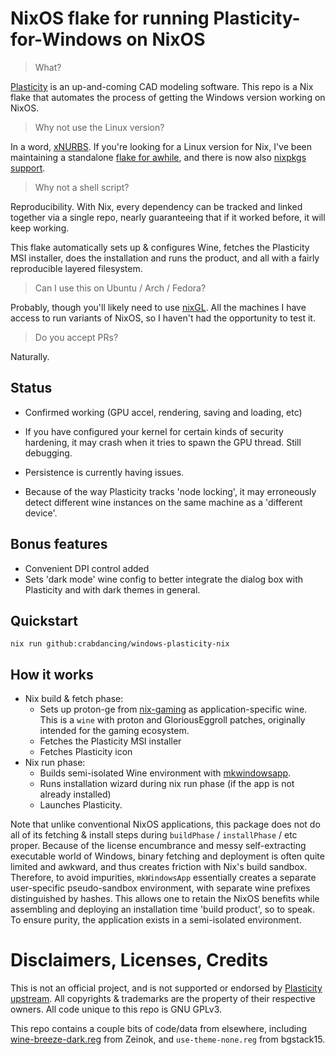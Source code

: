 # NixOS flake for running Plasticity-for-Windows on NixOS

> What?

[Plasticity](https://www.plasticity.xyz/) is an up-and-coming CAD modeling software. This repo is a Nix flake that automates the process of getting the Windows version working on NixOS.

> Why not use the Linux version?

In a word, [xNURBS](https://www.plasticity.xyz/#features). If you're looking for a Linux version for Nix, I've been maintaining a standalone [flake for awhile](https://github.com/alexandriaptt/plasticity-flake), and there is now also [nixpkgs support](https://search.nixos.org/packages?query=plasticity).

> Why not a shell script?

Reproducibility. With Nix, every dependency can be tracked and linked together via a single repo, nearly guaranteeing that if it worked before, it will keep working.

This flake automatically sets up & configures Wine, fetches the Plasticity MSI installer, does the installation and runs the product, and all with a fairly reproducible layered filesystem.

> Can I use this on Ubuntu / Arch / Fedora?

Probably, though you'll likely need to use [nixGL](https://github.com/nix-community/nixGL). All the machines I have access to run variants of NixOS, so I haven't had the opportunity to test it.

> Do you accept PRs?

Naturally.

## Status

- Confirmed working (GPU accel, rendering, saving and loading, etc)

- If you have configured your kernel for certain kinds of security hardening, it may crash when it tries to spawn the GPU thread. Still debugging.
- Persistence is currently having issues.
- Because of the way Plasticity tracks 'node locking', it may erroneously detect different wine instances on the same machine as a 'different device'. 

## Bonus features

- Convenient DPI control added
- Sets 'dark mode' wine config to better integrate the dialog box with Plasticity and with dark themes in general.

## Quickstart

`nix run github:crabdancing/windows-plasticity-nix`

## How it works

- Nix build & fetch phase:
  - Sets up proton-ge from [nix-gaming](https://github.com/fufexan/nix-gaming) as application-specific wine. This is a `wine` with proton and GloriousEggroll patches, originally intended for the gaming ecosystem.
  - Fetches the Plasticity MSI installer
  - Fetches Plasticity icon
- Nix run phase:
  - Builds semi-isolated Wine environment with [mkwindowsapp](https://github.com/emmanuelrosa/erosanix/tree/master/pkgs/mkwindowsapp).
  - Runs installation wizard during nix run phase (if the app is not already installed)
  - Launches Plasticity.

Note that unlike conventional NixOS applications, this package does not do all of its fetching & install steps during `buildPhase` / `installPhase` / etc proper. Because of the license encumbrance and messy self-extracting executable world of Windows, binary fetching and deployment is often quite limited and awkward, and thus creates friction with Nix's build sandbox. Therefore, to avoid impurities, `mkWindowsApp` essentially creates a separate user-specific pseudo-sandbox environment, with separate wine prefixes distinguished by hashes. This allows one to retain the NixOS benefits while assembling and deploying an installation time 'build product', so to speak. To ensure purity, the application exists in a semi-isolated environment. 


# Disclaimers, Licenses, Credits


This is not an official project, and is not supported or endorsed by [Plasticity upstream](https://www.plasticity.xyz/). All copyrights & trademarks are the property of their respective owners. All code unique to this repo is GNU GPLv3.

This repo contains a couple bits of code/data from elsewhere, including [wine-breeze-dark.reg](https://gist.github.com/Zeinok/ceaf6ff204792dde0ae31e0199d89398) from Zeinok, and `use-theme-none.reg` from bgstack15.
